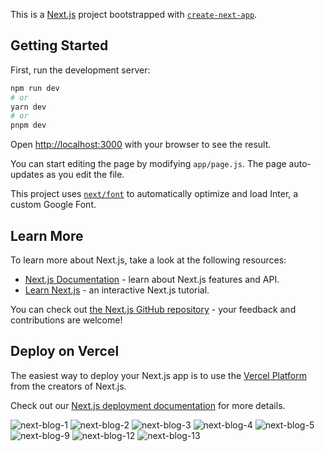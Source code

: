 
This is a [Next.js](https://nextjs.org/) project bootstrapped with [`create-next-app`](https://github.com/vercel/next.js/tree/canary/packages/create-next-app).

## Getting Started

First, run the development server:

```bash
npm run dev
# or
yarn dev
# or
pnpm dev
```

Open [http://localhost:3000](http://localhost:3000) with your browser to see the result.

You can start editing the page by modifying `app/page.js`. The page auto-updates as you edit the file.

This project uses [`next/font`](https://nextjs.org/docs/basic-features/font-optimization) to automatically optimize and load Inter, a custom Google Font.

## Learn More

To learn more about Next.js, take a look at the following resources:

- [Next.js Documentation](https://nextjs.org/docs) - learn about Next.js features and API.
- [Learn Next.js](https://nextjs.org/learn) - an interactive Next.js tutorial.

You can check out [the Next.js GitHub repository](https://github.com/vercel/next.js/) - your feedback and contributions are welcome!

## Deploy on Vercel

The easiest way to deploy your Next.js app is to use the [Vercel Platform](https://vercel.com/new?utm_medium=default-template&filter=next.js&utm_source=create-next-app&utm_campaign=create-next-app-readme) from the creators of Next.js.

Check out our [Next.js deployment documentation](https://nextjs.org/docs/deployment) for more details.

![next-blog-1](https://github.com/Ham12-3/next-blog/assets/93613316/c86215e6-71e7-4707-8c02-fec17f4da54a)
![next-blog-2](https://github.com/Ham12-3/next-blog/assets/93613316/27369439-a4a6-4e3f-9bec-21caeb6f621a)
![next-blog-3](https://github.com/Ham12-3/next-blog/assets/93613316/27f83809-120f-4170-86f4-0e6b9b30c381)
![next-blog-4](https://github.com/Ham12-3/next-blog/assets/93613316/6160fe19-8dd6-4f16-b715-2876df5f4584)
![next-blog-5](https://github.com/Ham12-3/next-blog/assets/93613316/7bf008d4-3b5e-4cc1-bd40-704e51e0bd40)
![next-blog-9](https://github.com/Ham12-3/next-blog/assets/93613316/895505ca-f7fb-4db3-afae-481720562d17)
![next-blog-12](https://github.com/Ham12-3/next-blog/assets/93613316/709abc54-a963-48c9-9086-6edcfeac378f)
![next-blog-13](https://github.com/Ham12-3/next-blog/assets/93613316/70e7f1b8-4744-4c05-9ddf-8525b0073f8f)
